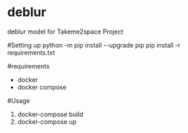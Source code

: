 # deblur
deblur model for Takeme2space Project

#Setting up
python -m pip install --upgrade pip
pip install -r requirements.txt

#requirements
- docker
- docker compose

#Usage
1. docker-compose build
2. docker-compose up
